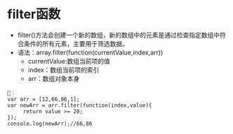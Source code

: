 # filter函数
- filter()方法会创建一个新的数组，新的数组中的元素是通过检查指定数组中符合条件的所有元素，主要用于筛选数据。
- 语法：array.filter(function(currentValue,index,arr))
   - currentValue:数组当前项的值
   - index：数组当前项的索引
   - arr：数组对象本身

```
🌰：
var arr = [12,66,86,1];
var newArr = arr.filter(function(index,value){
     return value >= 20;
});
console.log(newArr);//66,86
```
